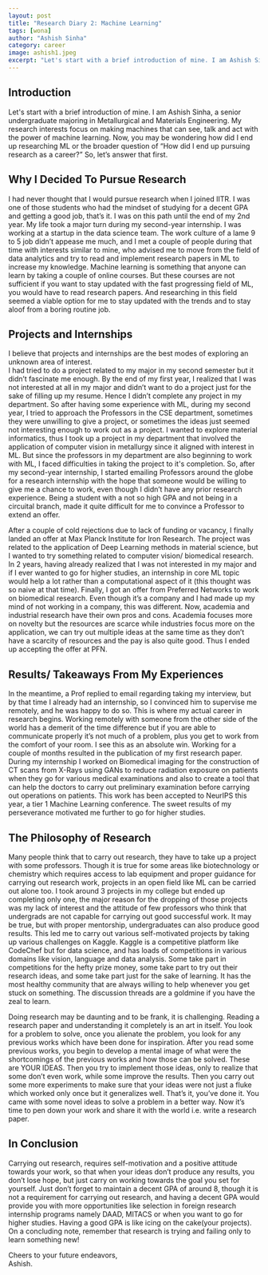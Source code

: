 ```yaml
---
layout: post
title: "Research Diary 2: Machine Learning"
tags: [wona]
author: "Ashish Sinha"
category: career 
image: ashish1.jpeg
excerpt: "Let's start with a brief introduction of mine. I am Ashish Sinha,  a senior undergraduate majoring in Metallurgical and Materials Engineering. My research interests focus on making machines that can see, talk and act with the power of machine learning. "
--- 
```



## Introduction


Let's start with a brief introduction of mine. I am Ashish Sinha,  a senior undergraduate majoring in Metallurgical and Materials Engineering. My research interests focus on making machines that can see, talk and act with the power of machine learning. Now, you may be wondering how did I end up researching ML or the broader question of “How did I end up pursuing research as a career?” So, let’s answer that first.
 
## Why I Decided To Pursue Research 


I had never thought that I would pursue research when I joined IITR. I was one of those students who had the mindset of studying for a  decent GPA and getting a good job, that’s it. I was on this path until the end of my 2nd year. My life took a major turn during my second-year internship. I was working at a startup in the data science team. The work culture of a lame 9 to 5 job didn’t appease me much, and I met a couple of people during that time with interests similar to mine, who advised me to move from the field of data analytics and try to read and implement research papers in ML to increase my knowledge. Machine learning is something that anyone can learn by taking a couple of online courses. But these courses are not sufficient if you want to stay updated with the fast progressing field of ML, you would have to read research papers. And researching in this field seemed a viable option for me to stay updated with the trends and to stay aloof from a boring routine job.


## Projects and Internships


I believe that projects and internships are the best modes of exploring an unknown area of interest. <br>
I had tried to do a project related to my major in my second semester but it didn’t fascinate me enough. By the end of my first year, I realized that I was not interested at all in my major and didn’t want to do a project just for the sake of filling up my resume. Hence I didn’t complete any project in my department. So after having some experience with ML, during my second year, I tried to approach the Professors in the CSE department, sometimes they were unwilling to give a project, or sometimes the ideas just seemed not interesting enough to work out as a project. I wanted to explore material informatics, thus I took up a project in my department that involved the application of computer vision in metallurgy since it aligned with interest in ML. But since the professors in my department are also beginning to work with ML, I faced difficulties in taking the project to it's completion. So, after my second-year internship, I started emailing Professors around the globe for a research internship with the hope that someone would be willing to give me a chance to work, even though I didn’t have any prior research experience. Being a student with a not so high GPA and not being in a circuital branch, made it quite difficult for me to convince a Professor to extend an offer. 


After a couple of cold rejections due to lack of funding or vacancy, I finally landed an offer at Max Planck Institute for Iron Research. The project was related to the application of Deep Learning methods in material science, but I wanted to try something related to computer vision/ biomedical research. In 2 years, having already realized that I was not interested in my major and if I ever wanted to go for higher studies, an internship in core ML topic would help a lot rather than a computational aspect of it (this thought was so naive at that time). Finally, I got an offer from Preferred Networks to work on biomedical research. Even though it’s a company and I had made up my mind of not working in a company, this was different. Now, academia and industrial research have their own pros and cons. Academia focuses more on novelty but the resources are scarce while industries focus more on the application, we can try out multiple ideas at the same time as they don’t have a scarcity of resources and the pay is also quite good.  Thus I ended up accepting the offer at PFN.


## Results/ Takeaways From My Experiences


In the meantime, a Prof replied to email regarding taking my interview, but by that time I already had an internship, so I convinced him to supervise me remotely, and he was happy to do so. This is where my actual career in research begins. Working remotely with someone from the other side of the world has a demerit of the time difference but if you are able to communicate properly it’s not much of a problem, plus you get to work from the comfort of your room. I see this as an absolute win. Working for a couple of months resulted in the publication of my first research paper. During my internship I worked on Biomedical imaging for the construction of CT scans from X-Rays using GANs to reduce radiation exposure on patients when they go for various medical examinations and also to create a tool that can help the doctors to carry out preliminary examination before carrying out operations on patients. This work has been accepted to NeurIPS this year, a tier 1 Machine Learning conference. The sweet results of my perseverance motivated me further to go for higher studies. 


## The Philosophy of Research


Many people think that to carry out research, they have to take up a project with some professors. Though it is true for some areas like biotechnology or chemistry which requires access to lab equipment and proper guidance for carrying out research work, projects in an open field like ML can be carried out alone too. I took around 3 projects in my college but ended up completing only one, the major reason for the dropping of those projects was my lack of interest and the attitude of few professors who think that undergrads are not capable for carrying out good successful work. It may be true, but with proper mentorship, undergraduates can also produce good results. This led me to carry out various self-motivated projects by taking up various challenges on Kaggle. Kaggle is a competitive platform like CodeChef but for data science, and has loads of competitions in various domains like vision, language and data analysis. Some take part in competitions for the hefty prize money, some take part to try out their research ideas, and some take part just for the sake of learning. It has the most healthy community that are always willing to help whenever you get stuck on something. The discussion threads are a goldmine if you have the zeal to learn.

Doing research may be daunting and to be frank, it is challenging. Reading a research paper and understanding it completely is an art in itself. You look for a problem to solve, once you alienate the problem, you look for any previous works which have been done for inspiration. After you read some previous works, you begin to develop a mental image of what were the shortcomings of the previous works and how those can be solved. These are YOUR IDEAS. Then you try to implement those ideas, only to realize that some don’t even work, while some improve the results. Then you carry out some more experiments to make sure that your ideas were not just a fluke which worked only once but it generalizes well. That’s it, you’ve done it. You came with some novel ideas to solve a problem in a better way. Now it’s time to pen down your work and share it with the world i.e. write a research paper.


## In Conclusion


Carrying out research, requires self-motivation and a positive attitude towards your work, so that when your ideas don’t produce any results, you don’t lose hope, but just carry on working towards the goal you set for yourself. Just don’t forget to maintain a decent GPA of around 8, though it is not a requirement for carrying out research, and having a decent GPA would provide you with more opportunities like selection in foreign research internship programs namely DAAD, MITACS or when you want to go for higher studies. Having a good GPA is like icing on the cake(your projects). On a concluding note, remember that research is trying and failing only to learn something new!

Cheers to your future endeavors,<br>
Ashish.
 


